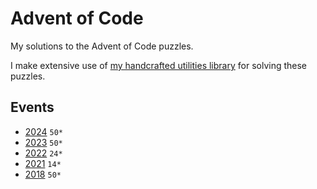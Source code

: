 # Advent of Code

My solutions to the Advent of Code puzzles.

I make extensive use of
[my handcrafted utilities library](https://github.com/thijsnissen/advent-of-code/tree/main/code/utilities/src)
for solving these puzzles.

## Events

* [2024](https://github.com/thijsnissen/advent-of-code/tree/main/code/2024/src) `50*`
* [2023](https://github.com/thijsnissen/advent-of-code/tree/main/code/2023/src) `50*`
* [2022](https://github.com/thijsnissen/advent-of-code/tree/main/code/2022/src) `24*`
* [2021](https://github.com/thijsnissen/advent-of-code/tree/main/code/2021/src) `14*`
* [2018](https://github.com/thijsnissen/advent-of-code/tree/main/code/2018/src) `50*`
